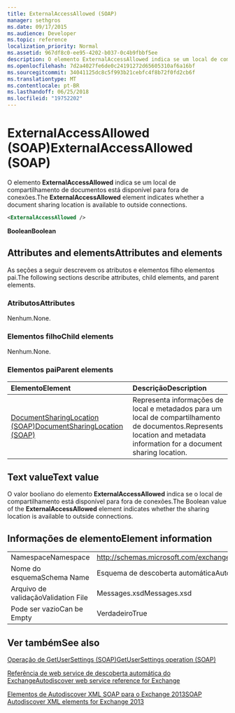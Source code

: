 ```yaml
---
title: ExternalAccessAllowed (SOAP)
manager: sethgros
ms.date: 09/17/2015
ms.audience: Developer
ms.topic: reference
localization_priority: Normal
ms.assetid: 967df8c0-ee95-4202-b037-0c4b9fbbf5ee
description: O elemento ExternalAccessAllowed indica se um local de compartilhamento de documentos está disponível para fora de conexões.
ms.openlocfilehash: 7d2a4027fe6de0c24191272d65605310af6a16bf
ms.sourcegitcommit: 34041125dc8c5f993b21cebfc4f8b72f0fd2cb6f
ms.translationtype: MT
ms.contentlocale: pt-BR
ms.lasthandoff: 06/25/2018
ms.locfileid: "19752202"
---
```

# <a name="externalaccessallowed-soap"></a><span data-ttu-id="26379-103">ExternalAccessAllowed (SOAP)</span><span class="sxs-lookup"><span data-stu-id="26379-103">ExternalAccessAllowed (SOAP)</span></span>

<span data-ttu-id="26379-104">O elemento **ExternalAccessAllowed** indica se um local de compartilhamento de documentos está disponível para fora de conexões.</span><span class="sxs-lookup"><span data-stu-id="26379-104">The **ExternalAccessAllowed** element indicates whether a document sharing location is available to outside connections.</span></span> 
  
```XML
<ExternalAccessAllowed /> 
```

 <span data-ttu-id="26379-105">**Boolean**</span><span class="sxs-lookup"><span data-stu-id="26379-105">**Boolean**</span></span>
## <a name="attributes-and-elements"></a><span data-ttu-id="26379-106">Attributes and elements</span><span class="sxs-lookup"><span data-stu-id="26379-106">Attributes and elements</span></span>

<span data-ttu-id="26379-107">As seções a seguir descrevem os atributos e elementos filho elementos pai.</span><span class="sxs-lookup"><span data-stu-id="26379-107">The following sections describe attributes, child elements, and parent elements.</span></span>
  
### <a name="attributes"></a><span data-ttu-id="26379-108">Atributos</span><span class="sxs-lookup"><span data-stu-id="26379-108">Attributes</span></span>

<span data-ttu-id="26379-109">Nenhum.</span><span class="sxs-lookup"><span data-stu-id="26379-109">None.</span></span>
  
### <a name="child-elements"></a><span data-ttu-id="26379-110">Elementos filho</span><span class="sxs-lookup"><span data-stu-id="26379-110">Child elements</span></span>

<span data-ttu-id="26379-111">Nenhum.</span><span class="sxs-lookup"><span data-stu-id="26379-111">None.</span></span>
  
### <a name="parent-elements"></a><span data-ttu-id="26379-112">Elementos pai</span><span class="sxs-lookup"><span data-stu-id="26379-112">Parent elements</span></span>

|<span data-ttu-id="26379-113">**Elemento**</span><span class="sxs-lookup"><span data-stu-id="26379-113">**Element**</span></span>|<span data-ttu-id="26379-114">**Descrição**</span><span class="sxs-lookup"><span data-stu-id="26379-114">**Description**</span></span>|
|:-----|:-----|
|[<span data-ttu-id="26379-115">DocumentSharingLocation (SOAP)</span><span class="sxs-lookup"><span data-stu-id="26379-115">DocumentSharingLocation (SOAP)</span></span>](documentsharinglocation-soap.md) <br/> |<span data-ttu-id="26379-116">Representa informações de local e metadados para um local de compartilhamento de documentos.</span><span class="sxs-lookup"><span data-stu-id="26379-116">Represents location and metadata information for a document sharing location.</span></span>  <br/> |
   
## <a name="text-value"></a><span data-ttu-id="26379-117">Text value</span><span class="sxs-lookup"><span data-stu-id="26379-117">Text value</span></span>

<span data-ttu-id="26379-118">O valor booliano do elemento **ExternalAccessAllowed** indica se o local de compartilhamento está disponível para fora de conexões.</span><span class="sxs-lookup"><span data-stu-id="26379-118">The Boolean value of the **ExternalAccessAllowed** element indicates whether the sharing location is available to outside connections.</span></span> 
  
## <a name="element-information"></a><span data-ttu-id="26379-119">Informações de elemento</span><span class="sxs-lookup"><span data-stu-id="26379-119">Element information</span></span>

|||
|:-----|:-----|
|<span data-ttu-id="26379-120">Namespace</span><span class="sxs-lookup"><span data-stu-id="26379-120">Namespace</span></span>  <br/> |http://schemas.microsoft.com/exchange/2010/Autodiscover  <br/> |
|<span data-ttu-id="26379-121">Nome do esquema</span><span class="sxs-lookup"><span data-stu-id="26379-121">Schema Name</span></span>  <br/> |<span data-ttu-id="26379-122">Esquema de descoberta automática</span><span class="sxs-lookup"><span data-stu-id="26379-122">Autodiscover schema</span></span>  <br/> |
|<span data-ttu-id="26379-123">Arquivo de validação</span><span class="sxs-lookup"><span data-stu-id="26379-123">Validation File</span></span>  <br/> |<span data-ttu-id="26379-124">Messages.xsd</span><span class="sxs-lookup"><span data-stu-id="26379-124">Messages.xsd</span></span>  <br/> |
|<span data-ttu-id="26379-125">Pode ser vazio</span><span class="sxs-lookup"><span data-stu-id="26379-125">Can be Empty</span></span>  <br/> |<span data-ttu-id="26379-126">Verdadeiro</span><span class="sxs-lookup"><span data-stu-id="26379-126">True</span></span>  <br/> |
   
## <a name="see-also"></a><span data-ttu-id="26379-127">Ver também</span><span class="sxs-lookup"><span data-stu-id="26379-127">See also</span></span>



[<span data-ttu-id="26379-128">Operação de GetUserSettings (SOAP)</span><span class="sxs-lookup"><span data-stu-id="26379-128">GetUserSettings operation (SOAP)</span></span>](getusersettings-operation-soap.md)


[<span data-ttu-id="26379-129">Referência de web service de descoberta automática do Exchange</span><span class="sxs-lookup"><span data-stu-id="26379-129">Autodiscover web service reference for Exchange</span></span>](autodiscover-web-service-reference-for-exchange.md)
  
[<span data-ttu-id="26379-130">Elementos de Autodiscover XML SOAP para o Exchange 2013</span><span class="sxs-lookup"><span data-stu-id="26379-130">SOAP Autodiscover XML elements for Exchange 2013</span></span>](soap-autodiscover-xml-elements-for-exchange-2013.md)

